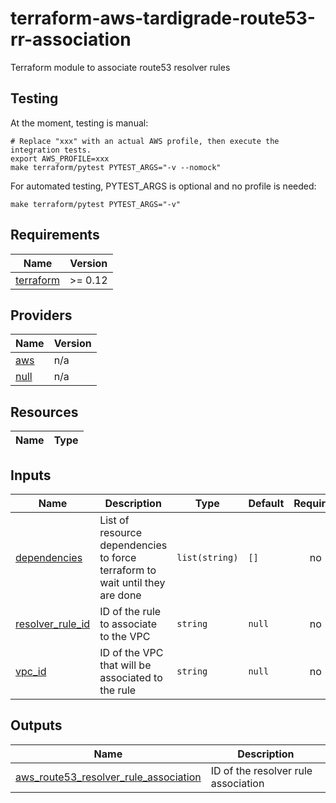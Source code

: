 # terraform-aws-tardigrade-route53-rr-association

Terraform module to associate route53 resolver rules

## Testing

At the moment, testing is manual:

```
# Replace "xxx" with an actual AWS profile, then execute the integration tests.
export AWS_PROFILE=xxx 
make terraform/pytest PYTEST_ARGS="-v --nomock"
```

For automated testing, PYTEST_ARGS is optional and no profile is needed:

```
make terraform/pytest PYTEST_ARGS="-v"
```

<!-- BEGIN TFDOCS -->
## Requirements

| Name | Version |
|------|---------|
| <a name="requirement_terraform"></a> [terraform](#requirement\_terraform) | >= 0.12 |

## Providers

| Name | Version |
|------|---------|
| <a name="provider_aws"></a> [aws](#provider\_aws) | n/a |
| <a name="provider_null"></a> [null](#provider\_null) | n/a |

## Resources

| Name | Type |
|------|------|

## Inputs

| Name | Description | Type | Default | Required |
|------|-------------|------|---------|:--------:|
| <a name="input_dependencies"></a> [dependencies](#input\_dependencies) | List of resource dependencies to force terraform to wait until they are done | `list(string)` | `[]` | no |
| <a name="input_resolver_rule_id"></a> [resolver\_rule\_id](#input\_resolver\_rule\_id) | ID of the rule to associate to the VPC | `string` | `null` | no |
| <a name="input_vpc_id"></a> [vpc\_id](#input\_vpc\_id) | ID of the VPC that will be associated to the rule | `string` | `null` | no |

## Outputs

| Name | Description |
|------|-------------|
| <a name="output_aws_route53_resolver_rule_association"></a> [aws\_route53\_resolver\_rule\_association](#output\_aws\_route53\_resolver\_rule\_association) | ID of the resolver rule association |

<!-- END TFDOCS -->
